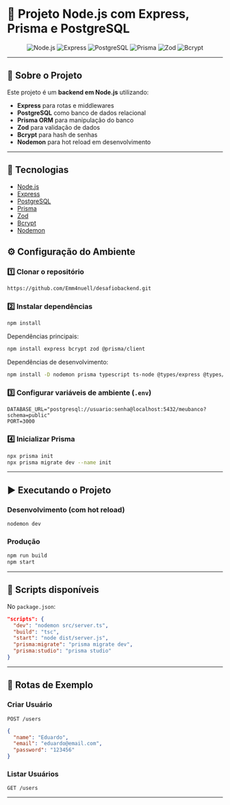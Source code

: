 # 📌 Projeto Node.js com Express, Prisma e PostgreSQL

<p align="center">
  <img src="https://img.shields.io/badge/Node.js-18.x-green?logo=node.js" alt="Node.js">
  <img src="https://img.shields.io/badge/Express-4.x-blue?logo=express" alt="Express">
  <img src="https://img.shields.io/badge/PostgreSQL-15.x-blue?logo=postgresql" alt="PostgreSQL">
  <img src="https://img.shields.io/badge/Prisma-ORM-purple?logo=prisma" alt="Prisma">
  <img src="https://img.shields.io/badge/Zod-Validation-orange" alt="Zod">
  <img src="https://img.shields.io/badge/Bcrypt-Password%20Hash-yellow" alt="Bcrypt">
</p>

---

## 📖 Sobre o Projeto

Este projeto é um **backend em Node.js** utilizando:
- **Express** para rotas e middlewares  
- **PostgreSQL** como banco de dados relacional  
- **Prisma ORM** para manipulação do banco  
- **Zod** para validação de dados  
- **Bcrypt** para hash de senhas  
- **Nodemon** para hot reload em desenvolvimento  

---

## 🚀 Tecnologias

- [Node.js](https://nodejs.org/)  
- [Express](https://expressjs.com/)  
- [PostgreSQL](https://www.postgresql.org/)  
- [Prisma](https://www.prisma.io/)  
- [Zod](https://zod.dev/)  
- [Bcrypt](https://github.com/kelektiv/node.bcrypt.js)  
- [Nodemon](https://nodemon.io/)  

## ⚙️ Configuração do Ambiente

### 1️⃣ Clonar o repositório
```bash
https://github.com/Emm4nuell/desafiobackend.git
```

### 2️⃣ Instalar dependências
```bash
npm install
```

Dependências principais:
```bash
npm install express bcrypt zod @prisma/client
```

Dependências de desenvolvimento:
```bash
npm install -D nodemon prisma typescript ts-node @types/express @types/bcrypt
```

### 3️⃣ Configurar variáveis de ambiente (`.env`)
```env
DATABASE_URL="postgresql://usuario:senha@localhost:5432/meubanco?schema=public"
PORT=3000
```

### 4️⃣ Inicializar Prisma
```bash
npx prisma init
npx prisma migrate dev --name init
```

---

## ▶️ Executando o Projeto

### Desenvolvimento (com hot reload)
```bash
nodemon dev
```

### Produção
```bash
npm run build
npm start
```

---

## 📌 Scripts disponíveis

No `package.json`:
```json
"scripts": {
  "dev": "nodemon src/server.ts",
  "build": "tsc",
  "start": "node dist/server.js",
  "prisma:migrate": "prisma migrate dev",
  "prisma:studio": "prisma studio"
}
```

---

## 📜 Rotas de Exemplo

### Criar Usuário
`POST /users`
```json
{
  "name": "Eduardo",
  "email": "eduardo@email.com",
  "password": "123456"
}
```

### Listar Usuários
`GET /users`

---

